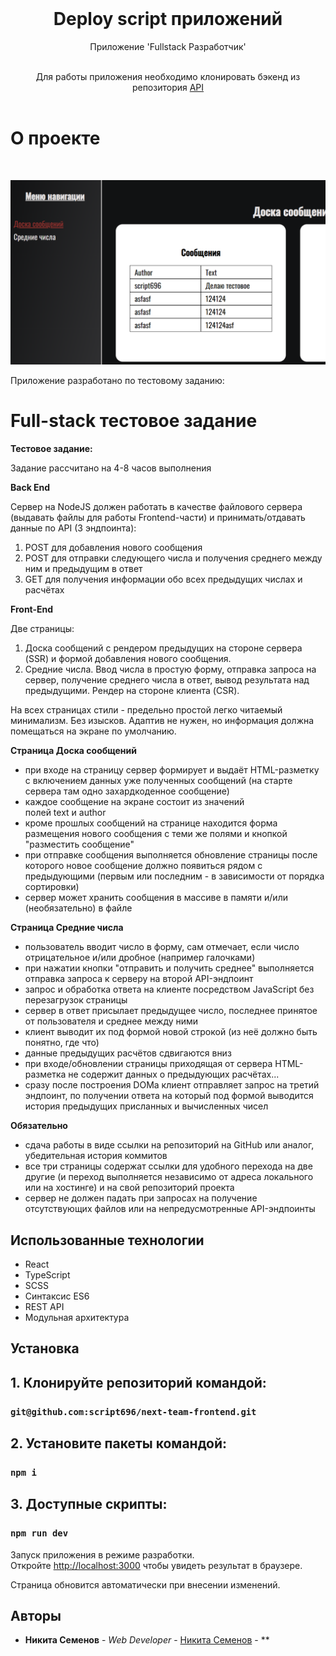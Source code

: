 <br/>

  <h1 align="center">Deploy script приложений</h3>

  <p align="center">
    Приложение 'Fullstack Разработчик'
    <br/>
    <br/>
   
  </p>
  
  <p align="center">
    Для работы приложения необходимо клонировать бэкенд из репозитория 
     <a align="center" href="https://github.com/script696/next-team-frontend" target="_blank">API</a>
    <br/>
    <br/>
   
  </p>

# О проекте

<p >
    <br/>
</p>

![Screen Shot](https://github.com/script696/next-team-frontend/blob/main/src/assets/images/gh.png)

Приложение разработано по тестовому заданию:

# Full-stack тестовое задание

**Тестовое задание:**

Задание рассчитано на 4-8 часов выполнения

**Back End**

Сервер на NodeJS должен работать в качестве файлового сервера (выдавать файлы для работы Frontend-части) и принимать/отдавать данные по API (3 эндпоинта):

1. POST для добавления нового сообщения
2. POST для отправки следующего числа и получения среднего между ним и предыдущим в ответ
3. GET для получения информации обо всех предыдущих числах и расчётах

**Front-End**

Две страницы:

1. Доска сообщений с рендером предыдущих на стороне сервера (SSR) и формой добавления нового сообщения.
2. Средние числа. Ввод числа в простую форму, отправка запроса на сервер, получение среднего числа в ответ, вывод результата над предыдущими. Рендер на стороне клиента (CSR).

На всех страницах стили - предельно простой легко читаемый минимализм. Без изысков. Адаптив не нужен, но информация должна помещаться на экране по умолчанию.

**Страница Доска сообщений**

- при входе на страницу сервер формирует и выдаёт HTML-разметку с включением данных уже полученных сообщений (на старте сервера там одно захардкоденное сообщение)
- каждое сообщение на экране состоит из значений полей text и author
- кроме прошлых сообщений на странице находится форма размещения нового сообщения c теми же полями и кнопкой "разместить сообщение"
- при отправке сообщения выполняется обновление страницы после которого новое сообщение должно появиться рядом с предыдующими (первым или последним - в зависимости от порядка сортировки)
- сервер может хранить сообщения в массиве в памяти и/или (необязательно) в файле

**Страница Средние числа**

- пользователь вводит число в форму, сам отмечает, если число отрицательное и/или дробное (например галочками)
- при нажатии кнопки "отправить и получить среднее" выполняется отправка запроса к серверу на второй API-эндпоинт
- запрос и обработка ответа на клиенте посредством JavaScript без перезагрузок страницы
- сервер в ответ присылает предыдущее число, последнее принятое от пользователя и среднее между ними
- клиент выводит их под формой новой строкой (из неё должно быть понятно, где что)
- данные предыдущих расчётов сдвигаются вниз
- при входе/обновлении страницы приходящая от сервера HTML-разметка не содержит данных о предыдующих расчётах...
- сразу после построения DOMa клиент отправляет запрос на третий эндпоинт, по получении ответа на который под формой выводится история предыдущих присланных и вычисленных чисел

**Обязательно**

- сдача работы в виде ссылки на репозиторий на GitHub или аналог, убедительная история коммитов
- все три страницы содержат ссылки для удобного перехода на две другие (и переход выполняется независимо от адреса локального или на хостинге) и на свой репозиторий проекта
- сервер не должен падать при запросах на получение отсутствующих файлов или на непредусмотренные API-эндпоинты

## Использованные технологии

- React
- TypeScript
- SCSS
- Синтаксис ES6
- REST API
- Mодульная архитектура

## Установка

## 1. Клонируйте репозиторий командой:

### `git@github.com:script696/next-team-frontend.git`

## 2. Установите пакеты командой:

### `npm i`

## 3. Доступные скрипты:

### `npm run dev`

Запуск приложения в режиме разработки.\
Откройте [http://localhost:3000](http://localhost:3000) чтобы увидеть результат в браузере.

Страница обновится автоматически при внесении изменений.

## Авторы

- **Никита Семенов** - _Web Developer_ - [Никита Семенов](http://niksemenov.ru/) - \*\*
